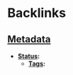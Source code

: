 
# Backlinks
## [Metadata](<Metadata.md>)
- **[Status](<Status.md>):** 
    - **[Tags](<Tags.md>):**


